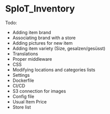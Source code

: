 # SpIoT_Inventory

Todo:
- Adding item brand
- Associating brand with a store
- Adding pictures for new item
- Adding item variety (Size, gesalzen/gesüsst)
- Translations
- Proper middleware
- CSS
- Modifying locations and categories lists
- Settings
- Dockerfile
- CI/CD
- S3 connection for images
- Config file
- Usual Item Price
- Store list
